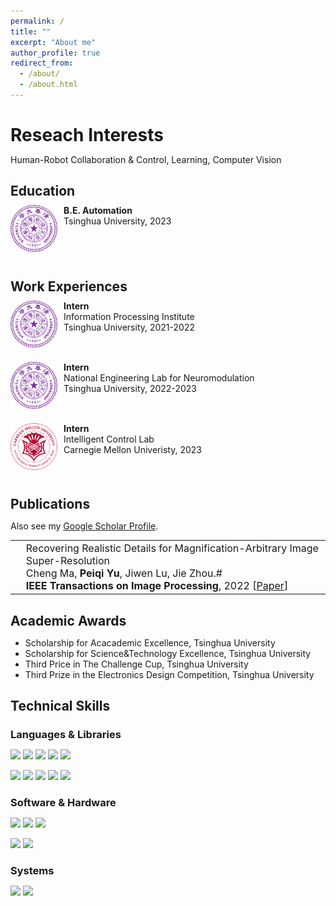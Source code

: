 ```yaml
---
permalink: /
title: ""
excerpt: "About me"
author_profile: true
redirect_from: 
  - /about/
  - /about.html
---
```



Reseach Interests
======
Human-Robot Collaboration & Control, Learning, Computer Vision

Education
------
<meta http-equiv="Content-Type" content="text/html;charset=utf-8">
<style type="text/css">
*{padding:0;margin:0;}
.media{width:100%;margin:0 auto;border:0 solid #ccc;padding:10px 0;}
.media:after{clear:both;display:block;width:0;height:0;content:""}
.pull-left{float:left;border:0 solid #ccc}
.pull-left img{width:75px;}
.media-body{width:70%;float:left;margin-left:10px;}
</style>

<div class="media">
    <span class="pull-left"><img src="images/thu.png" width="75px" height="75px"/></span>
    <div class="media-body">
        <div><span style="font-weight: bold">B.E. Automation</span></div>
        <div>Tsinghua University, 2023</div>
    </div>
</div>

Work Experiences
------
<div class="media">
    <span class="pull-left"><img src="images/thu.png" width="75px" height="75px"/></span>
    <div class="media-body">
        <div><span style="font-weight: bold">Intern</span></div>
        <div>Information Processing Institute</div>
        <div>Tsinghua University, 2021-2022</div>
    </div>
</div>

<div class="media">
    <span class="pull-left"><img src="images/thu.png" width="75px" height="75px"/></span>
    <div class="media-body">
        <div><span style="font-weight: bold">Intern</span></div>
        <div>National Engineering Lab for Neuromodulation</div>
        <div>Tsinghua University, 2022-2023</div>
    </div>
</div>

<div class="media">
    <span class="pull-left"><img src="images/CMU.png" width="75px" height="75px"/></span>
    <div class="media-body">
        <div><span style="font-weight: bold">Intern</span></div>
        <div>Intelligent Control Lab</div>
        <div>Carnegie Mellon Univeristy, 2023</div>
    </div>
</div>

Publications
------
<style>
.pub_title{font-size:16px;}
.pub_author{font-size:16px;}
.pub_journal{font-size:16px;}
.subtitle{ 
    font-size:16px;           
    width: 100%;  
    height: 40px; 
    text-align:center     
} 
</style>

Also see my [Google Scholar Profile](https://scholar.google.com/citations?user=f_lK1RYAAAAJ&hl=en).

<table>

<tr>
<td><img class="proj_thumb" src="TIP2022.png" width="350px" alt=""/>&nbsp;</td>
<td><div class="pub_title"> Recovering Realistic Details for
Magnification-Arbitrary Image Super-Resolution </div>
<div class="pub_author"> Cheng Ma, <b>Peiqi Yu</b>, Jiwen Lu, Jie Zhou.# </div>
<div class="pub_journal"><b>IEEE Transactions on Image Processing</b>, 2022</i> [<a href="https://ieeexplore.ieee.org/abstract/document/9776607">Paper</a>]</div>
</td>
</tr>

</table>

Academic Awards
------

 * Scholarship for Acacademic Excellence, Tsinghua University
 * Scholarship for Science&Technology Excellence, Tsinghua University
 * Third Price in The Challenge Cup, Tsinghua University
 * Third Prize in the Electronics Design Competition, Tsinghua University

Technical Skills
------

### Languages & Libraries

[![](https://img.shields.io/badge/Python-3776AB?style=for-the-badge&logo=python&logoColor=white)]()
[![](https://img.shields.io/badge/C++-00599C?style=for-the-badge&logo=cplusplus&logoColor=white)]()
[![](https://img.shields.io/badge/Shell-4EAA25?style=for-the-badge&logo=gnu-bash&logoColor=white)]()
[![](https://img.shields.io/badge/HTML-E34F26?style=for-the-badge&logo=html5&logoColor=white)]()
[![](https://img.shields.io/badge/LaTeX-008080?style=for-the-badge&logo=latex&logoColor=white)]()

[![](https://img.shields.io/badge/PyTorch-EE4C2C?style=for-the-badge&logo=PyTorch&logoColor=white)]()
[![](https://img.shields.io/badge/Rospy-22314E?style=for-the-badge&logo=ros&logoColor=white)]()
[![](https://img.shields.io/badge/Numpy-013243?style=for-the-badge&logo=numpy&logoColor=white)]()
[![](https://img.shields.io/badge/Jupiter-F37626?style=for-the-badge&logo=jupyter&logoColor=white)]()
[![](https://img.shields.io/badge/Scikit%20learn-F7931E?style=for-the-badge&logo=scikitlearn&logoColor=white)]()

### Software & Hardware
[![](https://img.shields.io/badge/Mujuco-412991?style=for-the-badge&logo=mujuco&logoColor=white)]()
[![](https://img.shields.io/badge/Openai%20Gym-0081A5?style=for-the-badge&logo=openaigym&logoColor=white)]()
[![](https://img.shields.io/badge/Ros-22314E?style=for-the-badge&logo=ros&logoColor=white)]()

[![](https://img.shields.io/badge/Kinova-1A1F6C?style=for-the-badge&logo=kinova&logoColor=white)]()
[![](https://img.shields.io/badge/Raspberry%20Pi-A22846?style=for-the-badge&logo=Raspberry%20Pi&logoColor=white)]()

### Systems
[![](https://img.shields.io/badge/Ubuntu-E95420?style=for-the-badge&logo=ubuntu&logoColor=white)]()
[![](https://img.shields.io/badge/Windows-0067B8?style=for-the-badge&logo=windows%2011&logoColor=white)]()

